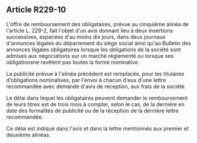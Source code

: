 Article R229-10
----
L'offre de remboursement des obligataires, prévue au cinquième alinéa de
l'article L. 229-2, fait l'objet d'un avis donnant lieu à deux insertions
successives, espacées d'au moins dix jours, dans deux journaux d'annonces
légales du département du siège social ainsi qu'au Bulletin des annonces légales
obligatoires lorsque les obligations de la société sont admises aux négociations
sur un marché réglementé ou lorsque ses obligationsne revêtent pas toutes la
forme nominative.

La publicité prévue à l'alinéa précédent est remplacée, pour les titulaires
d'obligations nominatives, par l'envoi à chacun d'eux d'une lettre recommandée
avec demande d'avis de réception, aux frais de la société.

Le délai dans lequel les obligataires peuvent demander le remboursement de leurs
titres est de trois mois à compter, selon le cas, de la dernière en date des
formalités de publicité ou de la réception de la dernière lettre recommandée.

Ce délai est indiqué dans l'avis et dans la lettre mentionnés aux premier et
deuxième alinéas.
